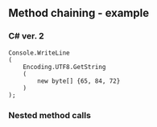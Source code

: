 ## Method chaining - example

### C&#35; ver. 2

    Console.WriteLine
    (
        Encoding.UTF8.GetString
        (
            new byte[] {65, 84, 72}
        )
    );

### Nested method calls
 
